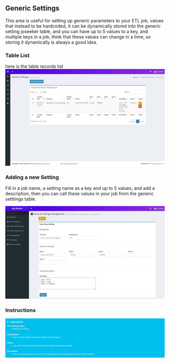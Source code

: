 ## Generic Settings
This area is useful for setting up generic parameters to your ETL job, values that instead to be hardcoded, it can be dynamically stored into the generic setting joseeker table, and you can have up to 5 values to a key, and multiple keys in a job, think that these values can change in a time, so storing it dynamically is always a good idea.

### Table List
here is the table records list
![Table](img/table.JPG)

### Adding a new Setting
Fill in a job name, a setting name as a key and up to 5 values, and add a description, then you can call these values in your job from the generic setttings table.

![Add](img/add.JPG)


### Instructions
![instr](img/instructions.JPG)